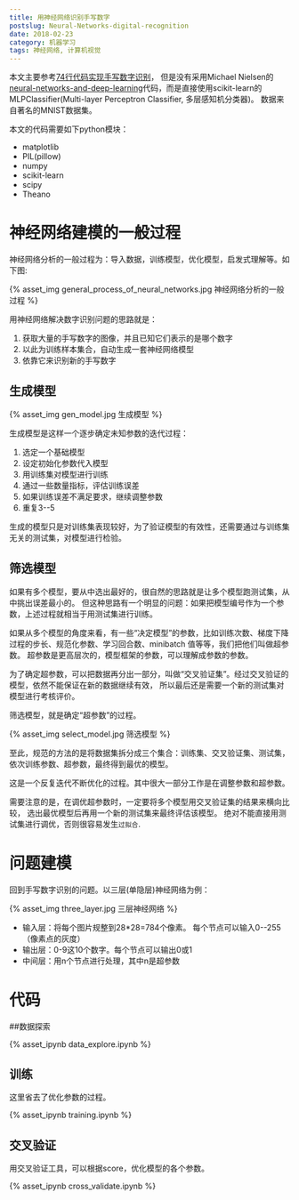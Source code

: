 ```yaml
---
title: 用神经网络识别手写数字
postslug: Neural-Networks-digital-recognition
date: 2018-02-23
category: 机器学习
tags: 神经网络, 计算机视觉
---
```


本文主要参考[74行代码实现手写数字识别](http://www.cvvision.cn/1975.html)，
但是没有采用Michael Nielsen的[neural-networks-and-deep-learning](https://github.com/mnielsen/neural-networks-and-deep-learning)代码，而是直接使用scikit-learn的MLPClassifier(Multi-layer Perceptron Classifier, 多层感知机分类器)。
数据来自著名的MNIST数据集。

<!--more-->

本文的代码需要如下python模块：

- matplotlib
- PIL(pillow)
- numpy
- scikit-learn
- scipy
- Theano

# 神经网络建模的一般过程

神经网络分析的一般过程为：导入数据，训练模型，优化模型，启发式理解等。如下图:

{% asset_img general_process_of_neural_networks.jpg 神经网络分析的一般过程 %}

用神经网络解决数字识别问题的思路就是：

1. 获取大量的手写数字的图像，并且已知它们表示的是哪个数字
2. 以此为训练样本集合，自动生成一套神经网络模型
3. 依靠它来识别新的手写数字

## 生成模型

{% asset_img gen_model.jpg 生成模型 %}

生成模型是这样一个逐步确定未知参数的迭代过程：

1. 选定一个基础模型
2. 设定初始化参数代入模型
3. 用训练集对模型进行训练
4. 通过一些数量指标，评估训练误差
5. 如果训练误差不满足要求，继续调整参数
6. 重复3--5

生成的模型只是对训练集表现较好，为了验证模型的有效性，还需要通过与训练集无关的测试集，对模型进行检验。


## 筛选模型

如果有多个模型，要从中选出最好的，很自然的思路就是让多个模型跑测试集，从中挑出误差最小的。
但这种思路有一个明显的问题：如果把模型编号作为一个参数，上述过程就相当于用测试集进行训练。

如果从多个模型的角度来看，有一些“决定模型”的参数，比如训练次数、梯度下降过程的步长、规范化参数、学习回合数、minibatch 值等等，我们把他们叫做超参数。
超参数是更高层次的，模型框架的参数，可以理解成参数的参数。

为了确定超参数，可以把数据再分出一部分，叫做“交叉验证集”。经过交叉验证的模型，依然不能保证在新的数据继续有效，
所以最后还是需要一个新的测试集对模型进行考核评价。

筛选模型，就是确定“超参数”的过程。

{% asset_img select_model.jpg 筛选模型 %}

至此，规范的方法的是将数据集拆分成三个集合：训练集、交叉验证集、测试集，
依次训练参数、超参数，最终得到最优的模型。

这是一个反复迭代不断优化的过程。其中很大一部分工作是在调整参数和超参数。

需要注意的是，在调优超参数时，一定要将多个模型用交叉验证集的结果来横向比较，
选出最优模型后再用一个新的测试集来最终评估该模型。
绝对不能直接用测试集进行调优，否则很容易发生`过拟合`.

# 问题建模

回到手写数字识别的问题。以三层(单隐层)神经网络为例：

{% asset_img three_layer.jpg 三层神经网络 %}

- 输入层：将每个图片规整到28*28=784个像素。 每个节点可以输入0--255（像素点的灰度）
- 输出层：0-9这10个数字。每个节点可以输出0或1
- 中间层：用n个节点进行处理，其中n是超参数


# 代码

##数据探索

{% asset_ipynb data_explore.ipynb %}

## 训练

这里省去了优化参数的过程。

{% asset_ipynb training.ipynb %}

## 交叉验证

用交叉验证工具，可以根据score，优化模型的各个参数。

{% asset_ipynb cross_validate.ipynb %}


